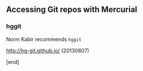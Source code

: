 ## Accessing Git repos with Mercurial

### hggit

Norm Kabir recommends `hggit`

http://hg-git.github.io/ (20130807)

[end]
